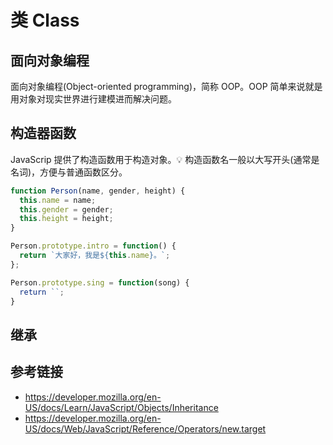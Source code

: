 # 类 Class

## 面向对象编程
面向对象编程(Object-oriented programming)，简称 OOP。OOP 简单来说就是用对象对现实世界进行建模进而解决问题。

## 构造器函数
JavaScrip 提供了构造函数用于构造对象。💡 构造函数名一般以大写开头(通常是名词)，方便与普通函数区分。
```javascript
function Person(name, gender, height) {
  this.name = name;
  this.gender = gender;
  this.height = height;
}

Person.prototype.intro = function() {
  return `大家好，我是${this.name}。`;
};

Person.prototype.sing = function(song) {
  return ``;
}
```

## 继承

## 参考链接
* https://developer.mozilla.org/en-US/docs/Learn/JavaScript/Objects/Inheritance
* https://developer.mozilla.org/en-US/docs/Web/JavaScript/Reference/Operators/new.target

